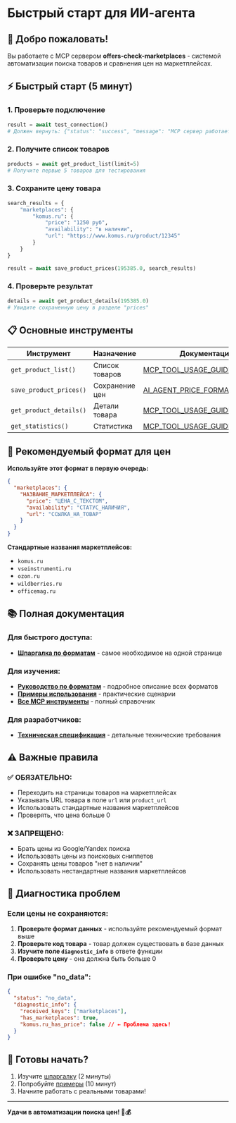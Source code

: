 # Быстрый старт для ИИ-агента

## 🚀 Добро пожаловать!

Вы работаете с MCP сервером **offers-check-marketplaces** - системой автоматизации поиска товаров и сравнения цен на маркетплейсах.

## ⚡ Быстрый старт (5 минут)

### 1. Проверьте подключение

```python
result = await test_connection()
# Должен вернуть: {"status": "success", "message": "MCP сервер работает корректно"}
```

### 2. Получите список товаров

```python
products = await get_product_list(limit=5)
# Получите первые 5 товаров для тестирования
```

### 3. Сохраните цену товара

```python
search_results = {
    "marketplaces": {
        "komus.ru": {
            "price": "1250 руб",
            "availability": "в наличии",
            "url": "https://www.komus.ru/product/12345"
        }
    }
}

result = await save_product_prices(195385.0, search_results)
```

### 4. Проверьте результат

```python
details = await get_product_details(195385.0)
# Увидите сохраненную цену в разделе "prices"
```

## 📋 Основные инструменты

| Инструмент              | Назначение     | Документация                                                                            |
| ----------------------- | -------------- | --------------------------------------------------------------------------------------- |
| `get_product_list()`    | Список товаров | [MCP_TOOL_USAGE_GUIDE.md](implementation/MCP_TOOL_USAGE_GUIDE.md#2-get_product_list)    |
| `save_product_prices()` | Сохранение цен | [AI_AGENT_PRICE_FORMAT_GUIDE.md](implementation/AI_AGENT_PRICE_FORMAT_GUIDE.md)         |
| `get_product_details()` | Детали товара  | [MCP_TOOL_USAGE_GUIDE.md](implementation/MCP_TOOL_USAGE_GUIDE.md#1-get_product_details) |
| `get_statistics()`      | Статистика     | [MCP_TOOL_USAGE_GUIDE.md](implementation/MCP_TOOL_USAGE_GUIDE.md#4-get_statistics)      |

## 🎯 Рекомендуемый формат для цен

**Используйте этот формат в первую очередь:**

```json
{
  "marketplaces": {
    "НАЗВАНИЕ_МАРКЕТПЛЕЙСА": {
      "price": "ЦЕНА_С_ТЕКСТОМ",
      "availability": "СТАТУС_НАЛИЧИЯ",
      "url": "ССЫЛКА_НА_ТОВАР"
    }
  }
}
```

**Стандартные названия маркетплейсов:**

- `komus.ru`
- `vseinstrumenti.ru`
- `ozon.ru`
- `wildberries.ru`
- `officemag.ru`

## 📚 Полная документация

### Для быстрого доступа:

- **[Шпаргалка по форматам](guides/PRICE_FORMAT_CHEAT_SHEET.md)** - самое необходимое на одной странице

### Для изучения:

- **[Руководство по форматам](implementation/AI_AGENT_PRICE_FORMAT_GUIDE.md)** - подробное описание всех форматов
- **[Примеры использования](implementation/AI_AGENT_EXAMPLES.md)** - практические сценарии
- **[Все MCP инструменты](implementation/MCP_TOOL_USAGE_GUIDE.md)** - полный справочник

### Для разработчиков:

- **[Техническая спецификация](implementation/PRICE_DATA_FORMAT_SPECIFICATION.md)** - детальные технические требования

## ⚠️ Важные правила

### ✅ ОБЯЗАТЕЛЬНО:

- Переходить на страницы товаров на маркетплейсах
- Указывать URL товара в поле `url` или `product_url`
- Использовать стандартные названия маркетплейсов
- Проверять, что цена больше 0

### ❌ ЗАПРЕЩЕНО:

- Брать цены из Google/Yandex поиска
- Использовать цены из поисковых сниппетов
- Сохранять цены товаров "нет в наличии"
- Использовать нестандартные названия маркетплейсов

## 🔧 Диагностика проблем

### Если цены не сохраняются:

1. **Проверьте формат данных** - используйте рекомендуемый формат выше
2. **Проверьте код товара** - товар должен существовать в базе данных
3. **Изучите поле `diagnostic_info`** в ответе функции
4. **Проверьте цену** - она должна быть больше 0

### При ошибке "no_data":

```json
{
  "status": "no_data",
  "diagnostic_info": {
    "received_keys": ["marketplaces"],
    "has_marketplaces": true,
    "komus.ru_has_price": false // ← Проблема здесь!
  }
}
```

## 🎉 Готовы начать?

1. Изучите [шпаргалку](guides/PRICE_FORMAT_CHEAT_SHEET.md) (2 минуты)
2. Попробуйте [примеры](implementation/AI_AGENT_EXAMPLES.md) (10 минут)
3. Начните работать с реальными товарами!

---

**Удачи в автоматизации поиска цен! 🛒💰**
